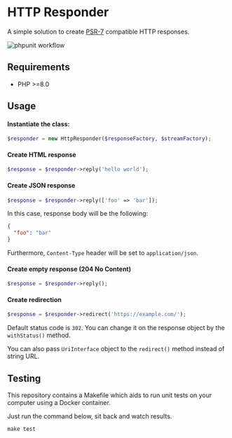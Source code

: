 # HTTP Responder

A simple solution to create [PSR-7](https://www.php-fig.org/psr/psr-7/)
compatible HTTP responses.

![phpunit workflow](https://github.com/kovagoz/http-responder/actions/workflows/php.yml/badge.svg)

## Requirements

* PHP >=8.0

## Usage

#### Instantiate the class:

```php
$responder = new HttpResponder($responseFactory, $streamFactory);
```

#### Create HTML response

```php
$response = $responder->reply('hello world');
```

#### Create JSON response

```php
$response = $responder->reply(['foo' => 'bar']);
```

In this case, response body will be the following:

```json
{
  "foo": "bar"
}
```

Furthermore, `Content-Type` header will be set to `application/json`.

#### Create empty response (204 No Content)

```php
$response = $responder->reply();
```

#### Create redirection

```php
$response = $responder->redirect('https://example.com/');
```

Default status code is `302`. You can change it on the response object by the
`withStatus()` method.

You can also pass `UriInterface` object to the `redirect()` method instead of
string URL.

## Testing

This repository contains a Makefile which aids to run unit tests on your
computer using a Docker container.

Just run the command below, sit back and watch results.

```shell
make test
```
